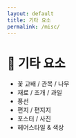 ```yaml
---
layout: default
title: 기타 요소
permalink: /misc/
---
```


# 🧩 기타 요소
- 꽃 교배 / 관목 / 나무
- 재료 / 조개 / 과일
- 풍선
- 편지 / 편지지
- 포스터 / 사진
- 헤어스타일 & 색상
